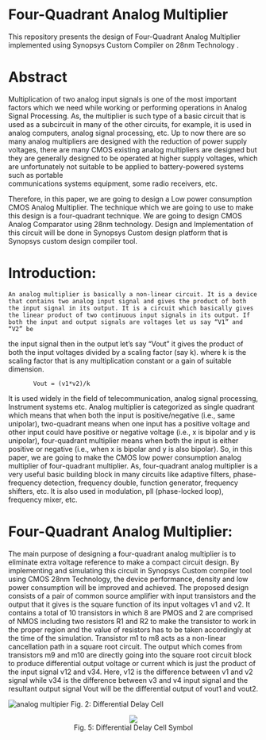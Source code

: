 # Four-Quadrant Analog Multiplier
This repository presents the design of Four-Quadrant Analog Multiplier implemented using Synopsys Custom Compiler on 28nm Technology .

# Abstract
   Multiplication of two analog input signals is one of the most important factors which we need while working or performing operations in Analog Signal Processing. As, the
   multiplier is such type of a basic circuit that is used as a subcircuit in many of the other circuits, for example, it is used in analog computers, analog signal processing,
   etc. Up to now there are so many analog multipliers are designed with the reduction of power supply voltages, there are many CMOS existing analog multipliers are designed but 
   they are generally designed to be operated at higher supply voltages, which are unfortunately not suitable to be applied to battery-powered systems such as portable  
   communications systems equipment, some radio receivers, etc. 
   
   Therefore, in this paper, we are going to design a Low power consumption CMOS Analog Multiplier. The technique which we are going to use to make this design is a four-quadrant 
   technique. We are going to design CMOS Analog Comparator using 28nm technology. Design and Implementation of this circuit will be done in Synopsys Custom design platform that 
   is Synopsys custom design compiler tool.
   
# Introduction:
    An analog multiplier is basically a non-linear circuit. It is a device that contains two analog input signal and gives the product of both the input signal in its output. It is a circuit which basically gives the linear product of two continuous input signals in its output. If both the input and output signals are voltages let us say “V1” and “V2” be
the input signal then in the output let’s say “Vout” it gives the product of both the input voltages divided by a scaling factor (say k). where k is the scaling factor that is 
any multiplication constant or a gain of suitable dimension.


           Vout = (v1*v2)/k

   It is used widely in the field of telecommunication, analog signal processing, Instrument systems etc. Analog multiplier is categorized as single quadrant which means that when
both the input is positive/negative (i.e., same unipolar), two-quadrant means when one input has a positive voltage and other input could have positive or negative voltage (i.e., 
x is bipolar and y is unipolar), four-quadrant multiplier means when both the input is either positive or negative (i.e., when x is bipolar and y is also bipolar). 
So, in this paper, we are going to make the CMOS low power consumption analog multiplier of four-quadrant multiplier. As, four-quadrant analog multiplier is a very useful basic
building block in many circuits like adaptive filters, phase-frequency detection, frequency double, function generator, frequency shifters, etc. It is also used in modulation, pll
(phase-locked loop), frequency mixer, etc.

# Four-Quadrant Analog Multiplier:

   The main purpose of designing a four-quadrant analog multiplier is to eliminate extra voltage reference to make a compact circuit design. By implementing and simulating this
circuit in Synopsys Custom compiler tool using CMOS 28nm Technology, the device performance, density and low power consumption will be improved and achieved. The proposed design
consists of a pair of common source amplifier with input transistors and the output that it gives is the square function of its input voltages v1 and v2. It contains a total of
10 transistors in which 8 are PMOS and 2 are comprised of NMOS including two resistors R1 and R2 to make the transistor to work in the proper region and the value of resistors
has to be taken accordingly at the time of the simulation.  Transistor m1 to m8 acts as a non-linear cancellation path in a square root circuit. The output which comes from
transistors m9 and m10 are directly going into the square root circuit block to produce differential output voltage or current which is just the product of the input signal v12
and v34. Here, v12 is the difference between v1 and v2 signal while v34 is the difference between v3 and v4 input signal and the resultant output signal Vout will be the
differential output of vout1 and vout2.

  ![analog multipier](https://user-images.githubusercontent.com/90523478/155011823-c72c46ea-1cf8-4c27-8211-9dcab0887217.jpg)
  Fig. 2: Differential Delay Cell


</p>
<p align="center">
  <img src="https://user-images.githubusercontent.com/90523478/155011823-c72c46ea-1cf8-4c27-8211-9dcab0887217.jpg"></br>
  Fig. 5: Differential Delay Cell Symbol
</p>


